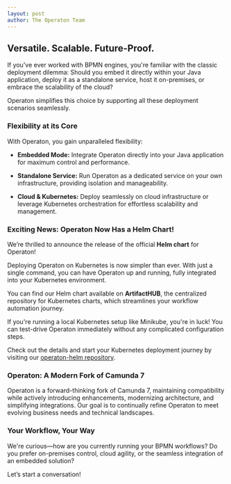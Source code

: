 ```yaml
---
layout: post
author: The Operaton Team
---
```

## Versatile. Scalable. Future-Proof.

If you've ever worked with BPMN engines, you're familiar with the classic deployment dilemma: Should you embed it directly within your Java application, deploy it as a standalone service, host it on-premises, or embrace the scalability of the cloud?

Operaton simplifies this choice by supporting all these deployment scenarios seamlessly.

### Flexibility at its Core
With Operaton, you gain unparalleled flexibility:

- **Embedded Mode:** Integrate Operaton directly into your Java application for maximum control and performance.

- **Standalone Service:** Run Operaton as a dedicated service on your own infrastructure, providing isolation and manageability.

- **Cloud & Kubernetes:** Deploy seamlessly on cloud infrastructure or leverage Kubernetes orchestration for effortless scalability and management.

### Exciting News: Operaton Now Has a Helm Chart!

We’re thrilled to announce the release of the official **Helm chart** for Operaton!

Deploying Operaton on Kubernetes is now simpler than ever. With just a single command, you can have Operaton up and running, fully integrated into your Kubernetes environment.

You can find our Helm chart available on **ArtifactHUB**, the centralized repository for Kubernetes charts, which streamlines your workflow automation journey.

If you're running a local Kubernetes setup like Minikube, you're in luck! You can test-drive Operaton immediately without any complicated configuration steps.

Check out the details and start your Kubernetes deployment journey by visiting our [operaton-helm repository](https://artifacthub.io/packages/helm/operaton/operaton).

### Operaton: A Modern Fork of Camunda 7

Operaton is a forward-thinking fork of Camunda 7, maintaining compatibility while actively introducing enhancements, modernizing architecture, and simplifying integrations. Our goal is to continually refine Operaton to meet evolving business needs and technical landscapes.

### Your Workflow, Your Way

We're curious—how are you currently running your BPMN workflows? Do you prefer on-premises control, cloud agility, or the seamless integration of an embedded solution?

Let’s start a conversation!
